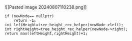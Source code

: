 ![[Pasted image 20240807110238.png]]
```
if (newNode== nullptr)  
    return -1;  
int leftHeight=tree_height_rec_helper(newNode->left);  
int rightHeight=tree_height_rec_helper(newNode->right);  
return max(leftHeight,rightHeight)+1;
```